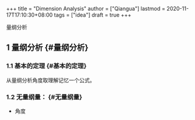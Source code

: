 +++
title = "Dimension Analysis"
author = ["Qiangua"]
lastmod = 2020-11-17T17:10:30+08:00
tags = ["idea"]
draft = true
+++

量纲分析

<!--more-->


## <span class="section-num">1</span> 量纲分析 {#量纲分析}


### <span class="section-num">1.1</span> 基本的定理 {#基本的定理}

从量纲分析角度取理解记忆一个公式。


### <span class="section-num">1.2</span> 无量纲量： {#无量纲量}

-   角度